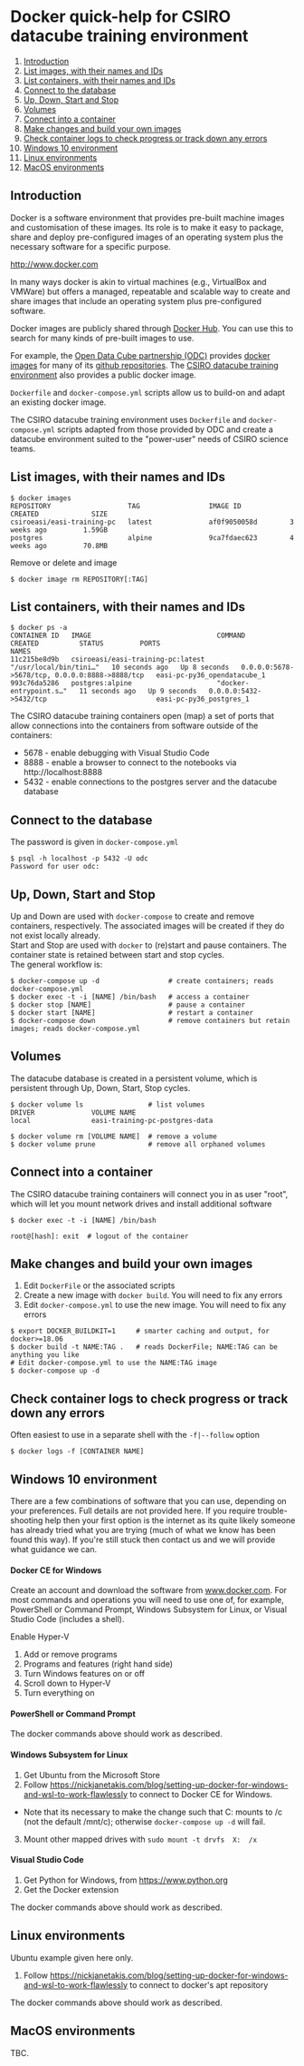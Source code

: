 # Docker quick-help for CSIRO datacube training environment

1. [Introduction](#introduction)
2. [List images, with their names and IDs](#list-images-with-their-names-and-ids)
3. [List containers, with their names and IDs](#list-containers-with-their-names-and-ids)
4. [Connect to the database](#connect-to-the-database)
5. [Up, Down, Start and Stop](#up-down-start-and-stop)
6. [Volumes](#volumes)
7. [Connect into a container](#connect-into-a-container)
8. [Make changes and build your own images](#make-changes-and-build-your-own-images)
9. [Check container logs to check progress or track down any errors](#check-container-logs-to-check-progress-or-track-down-any-errors)
10. [Windows 10 environment](#windows-10-environment)
11. [Linux environments](#linux-environments)
12. [MacOS environments](#macos-environments)

## Introduction
Docker is a software environment that provides pre-built machine images and customisation of these images. Its role is to make it easy to package, share and deploy pre-configured images of an operating system plus the necessary software for a specific purpose.

http://www.docker.com

In many ways docker is akin to virtual machines (e.g., VirtualBox and VMWare) but offers a managed, repeatable and scalable way to create and share images that include an operating system plus pre-configured software.

Docker images are publicly shared through [Docker Hub](https://hub.docker.com). You can use this to search for many kinds of pre-built images to use.

For example, the [Open Data Cube partnership (ODC)](https://www.opendatacube.org) provides [docker images](https://hub.docker.com/u/opendatacube) for many of its [github repositories](https://github.com/opendatacube). The [CSIRO datacube training environment](https://hub.docker.com/r/csiroeasi/easi-training-pc) also provides a public docker image.

```Dockerfile``` and ```docker-compose.yml``` scripts allow us to build-on and adapt an existing docker image.

The CSIRO datacube training environment uses ```Dockerfile``` and ```docker-compose.yml``` scripts adapted from those provided by ODC and create a datacube environment suited to the "power-user" needs of CSIRO science teams.

## List images, with their names and IDs
```
$ docker images
REPOSITORY                   TAG                 IMAGE ID            CREATED             SIZE
csiroeasi/easi-training-pc   latest              af0f9050058d        3 weeks ago         1.59GB
postgres                     alpine              9ca7fdaec623        4 weeks ago         70.8MB
```

Remove or delete and image
```
$ docker image rm REPOSITORY[:TAG]
```

## List containers, with their names and IDs
```
$ docker ps -a
CONTAINER ID   IMAGE                               COMMAND                  CREATED          STATUS         PORTS                                            NAMES
11c215be8d9b   csiroeasi/easi-training-pc:latest   "/usr/local/bin/tini…"   10 seconds ago   Up 8 seconds   0.0.0.0:5678->5678/tcp, 0.0.0.0:8888->8888/tcp   easi-pc-py36_opendatacube_1
993c76da5286   postgres:alpine                     "docker-entrypoint.s…"   11 seconds ago   Up 9 seconds   0.0.0.0:5432->5432/tcp                           easi-pc-py36_postgres_1
```

The CSIRO datacube training containers open (map) a set of ports that allow connections into the containers from software outside of the containers:
* 5678 - enable debugging with Visual Studio Code
* 8888 - enable a browser to connect to the notebooks via http://localhost:8888
* 5432 - enable connections to the postgres server and the datacube database

## Connect to the database
The password is given in ```docker-compose.yml```
```
$ psql -h localhost -p 5432 -U odc
Password for user odc:
```

## Up, Down, Start and Stop
Up and Down are used with ```docker-compose``` to create and remove containers, respectively. The associated images will be created if they do not exist locally already.<br>
Start and Stop are used with ```docker``` to (re)start and pause containers. The container state is retained between start and stop cycles.<br>
The general workflow is:
```
$ docker-compose up -d                 # create containers; reads docker-compose.yml
$ docker exec -t -i [NAME] /bin/bash   # access a container
$ docker stop [NAME]                   # pause a container
$ docker start [NAME]                  # restart a container
$ docker-compose down                  # remove containers but retain images; reads docker-compose.yml
```

## Volumes
The datacube database is created in a persistent volume, which is persistent through Up, Down, Start, Stop cycles.
```
$ docker volume ls                # list volumes
DRIVER              VOLUME NAME
local               easi-training-pc-postgres-data

$ docker volume rm [VOLUME NAME]  # remove a volume
$ docker volume prune             # remove all orphaned volumes
```

## Connect into a container
The CSIRO datacube training containers will connect you in as user "root", which will let you mount network drives and install additional software
```
$ docker exec -t -i [NAME] /bin/bash

root@[hash]: exit  # logout of the container
```

## Make changes and build your own images
1. Edit ```DockerFile``` or the associated scripts
2. Create a new image with ```docker build```. You will need to fix any errors
3. Edit ```docker-compose.yml``` to use the new image. You will need to fix any errors
```
$ export DOCKER_BUILDKIT=1     # smarter caching and output, for docker>=18.06
$ docker build -t NAME:TAG .   # reads DockerFile; NAME:TAG can be anything you like
# Edit docker-compose.yml to use the NAME:TAG image
$ docker-compose up -d
```

## Check container logs to check progress or track down any errors
Often easiest to use in a separate shell with the ```-f|--follow``` option
```
$ docker logs -f [CONTAINER NAME]
```

## Windows 10 environment
There are a few combinations of software that you can use, depending on your preferences. Full details are not provided here. If you require trouble-shooting help then your first option is the internet as its quite likely someone has already tried what you are trying (much of what we know has been found this way). If you're still stuck then contact us and we will provide what guidance we can. 

#### Docker CE for Windows
Create an account and download the software from www.docker.com.
For most commands and operations you will need to use one of, for example, PowerShell or Command Prompt, Windows Subsystem for Linux, or Visual Studio Code (includes a shell).

Enable Hyper-V
1. Add or remove programs
2. Programs and features (right hand side)
3. Turn Windows features on or off
4. Scroll down to Hyper-V
5. Turn everything on

#### PowerShell or Command Prompt
The docker commands above should work as described.

#### Windows Subsystem for Linux
1. Get Ubuntu from the Microsoft Store
2. Follow https://nickjanetakis.com/blog/setting-up-docker-for-windows-and-wsl-to-work-flawlessly to connect to Docker CE for Windows.
- Note that its necessary to make the change such that C: mounts to /c (not the default /mnt/c); otherwise ```docker-compose up -d``` will fail.
3. Mount other mapped drives with ```sudo mount -t drvfs  X:  /x```

#### Visual Studio Code
1. Get Python for Windows, from https://www.python.org
2. Get the Docker extension

The docker commands above should work as described.

## Linux environments
Ubuntu example given here only.
1. Follow https://nickjanetakis.com/blog/setting-up-docker-for-windows-and-wsl-to-work-flawlessly to connect to docker's apt repository

The docker commands above should work as described.

## MacOS environments
TBC.
